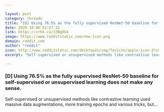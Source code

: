 ```yaml
---

layout: post
category: threads
title: "[D] Using 76.5% as the fully supervised ResNet-50 baseline for self-supervised or unsupervised learning does not make any sense."
date: 2020-10-06 22:57:32
link: https://vrhk.co/33Bg0k4
image: https://www.redditstatic.com/new-icon.png
domain: reddit.com
author: "reddit"
icon: http://www.redditstatic.com/desktop2x/img/favicon/apple-icon-57x57.png
excerpt: "Self-supervised or unsupervised methods like contrastive learning used massive data augmentations, more training epochs and various tricks, but..."

---
```


### [D] Using 76.5% as the fully supervised ResNet-50 baseline for self-supervised or unsupervised learning does not make any sense.

Self-supervised or unsupervised methods like contrastive learning used massive data augmentations, more training epochs and various tricks, but...